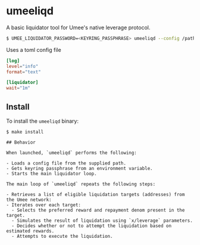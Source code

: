 # umeeliqd

A basic liquidator tool for Umee's native leverage protocol.

```sh
$ UMEE_LIQUIDATOR_PASSWORD=<KEYRING_PASSPHRASE> umeeliqd --config /path/to/config.toml
```

Uses a toml config file

```toml
[log]
level="info"
format="text"

[liquidator]
wait="1m"
```

## Install

To install the `umeeliqd` binary:

```shell
$ make install

## Behavior

When launched, `umeeliqd` performs the following:

- Loads a config file from the supplied path.
- Gets keyring passphrase from an environment variable.
- Starts the main liquidator loop.

The main loop of `umeeliqd` repeats the following steps:

- Retrieves a list of eligible liquidation targets (addresses) from the Umee network:
- Iterates over each target:
  - Selects the preferred reward and repayment denom present in the target.
  - Simulates the result of liquidation using `x/leverage` parameters.
  - Decides whether or not to attempt the liquidation based on estimated rewards.
  - Attempts to execute the liquidation.